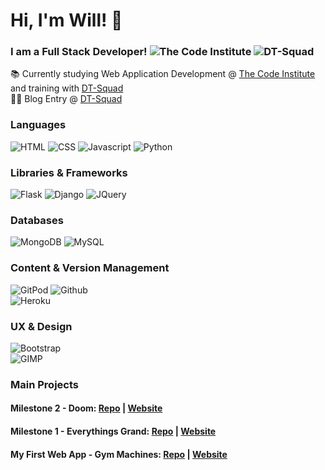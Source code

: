 # Hi, I'm Will! 👋

### I am a Full Stack Developer! ![The Code Institute](https://img.shields.io/badge/Code%20Institute-Student-red) ![DT-Squad](https://img.shields.io/badge/Dt--Squad-Trainee%20Developer-orange)

📚  Currently studying Web Application Development @  [The Code Institute](https://learn.codeinstitute.net/) and training with [DT-Squad](https://www.dt-squad.com/)  
✍🏽  Blog Entry @ [DT-Squad](https://www.dt-squad.com/blog?id=677)

### Languages

![HTML](https://img.shields.io/static/v1?label=HTML&message=5&style=flat&color=E34F26&logo=html5)
![CSS](https://img.shields.io/static/v1?label=CSS&message=3&style=flat&color=1572B6&logo=css3)
![Javascript](https://img.shields.io/static/v1?label=JavaScript&message=ES8&style=flat&color=F7DF1E&logo=JavaScript)
![Python](https://img.shields.io/static/v1?label=Python&message=3&style=flat&color=3776AB&logo=PYTHON)

### Libraries & Frameworks

![Flask](https://img.shields.io/static/v1?label=Flask&message=1.1.2&style=flat&color=000000&logo=flask)
![Django](https://img.shields.io/static/v1?label=Django&message=3.0.8&style=flat&color=092E20&logo=django)
![JQuery](https://img.shields.io/static/v1?label=JQuery&message=3.5.1&style=flat&color=0769AD&logo=jquery)

### Databases

![MongoDB](https://img.shields.io/static/v1?label=MongoDB&message=4.2.8&style=flat&color=47A248&logo=mongodb)
![MySQL](https://img.shields.io/static/v1?label=MySQL&message=8&style=flat&color=4479A1&logo=mysql)

### Content & Version Management

![GitPod](https://img.shields.io/static/v1?label=GitPod&message=🌙&style=flat&color=1AA6E4&logo=gitpod)
![Github](https://img.shields.io/static/v1?label=GitHub&message=🪐&style=flat&color=181717&logo=github)  
![Heroku](https://img.shields.io/static/v1?label=Heroku&message=👽&style=flat&color=430098&logo=heroku)


### UX & Design

![Bootstrap](https://img.shields.io/static/v1?label=Bootstrap&message=🎨&style=flat&color=563D7C&logo=bootstrap)  
![GIMP](https://img.shields.io/badge/GIMP-%F0%9F%96%8C%EF%B8%8F-blue)

### Main Projects


#### <strong>Milestone 2 - Doom: </strong><a href="https://github.com/hjtb/Doom-Quiz" alt="Doom Repo" target="_blank">Repo</a> | <a href="https://hjtb.github.io/Doom-Quiz/" alt="Doom Quiz website" target="_blank">Website</a>

#### <strong>Milestone 1 - Everythings Grand: </strong><a href="https://github.com/hjtb/everythings-grand/blob/master/README.md" alt="Everythings Grand Repo" target="_blank">Repo</a> | <a href="https://hjtb.github.io/everythings-grand/" alt="Everythings Grand website" target="_blank">Website</a>

#### <strong>My First Web App - Gym Machines: </strong><a href="https://github.com/hjtb/gym_machines" alt="Gym Machines Repo" target="_blank">Repo</a> | <a href="https://hjtb.eu.pythonanywhere.com/" alt="Gym Machines website" target="_blank">Website</a>
